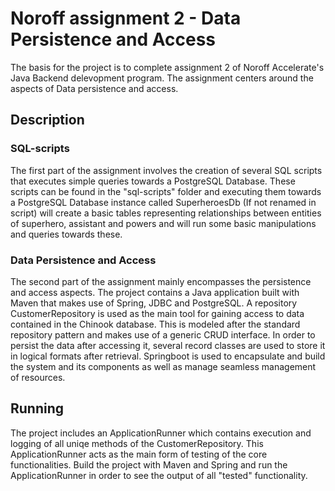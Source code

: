 # Noroff assignment 2 - Data Persistence and Access

The basis for the project is to complete assignment 2 of Noroff Accelerate's Java Backend delevopment program. The assignment centers around the aspects of Data persistence and access. 

## Description
### SQL-scripts
The first part of the assignment involves the creation of several SQL scripts that executes simple queries towards a PostgreSQL Database. These scripts can be found in the "sql-scripts" folder and executing them towards a PostgreSQL Database instance called SuperheroesDb (If not renamed in script) will create a basic tables representing relationships between entities of superhero, assistant and powers and will run some basic manipulations and queries towards these. 

### Data Persistence and Access
The second part of the assignment mainly encompasses the persistence and access aspects. The project contains a Java application built with Maven that makes use of Spring, JDBC and PostgreSQL. A repository CustomerRepository is used as the main tool for gaining access to data contained in the Chinook database. This is modeled after the standard repository pattern and makes use of a generic CRUD interface. In order to persist the data after accessing it, several record classes are used to store it in logical formats after retrieval. Springboot is used to encapsulate and build the system and its components as well as manage seamless management of resources.

## Running
The project includes an ApplicationRunner which contains execution and logging of all uniqe methods of the CustomerRepository. This ApplicationRunner acts as the main form of testing of the core functionalities. Build the project with Maven and Spring and run the ApplicationRunner in order to see the output of all "tested" functionality.
